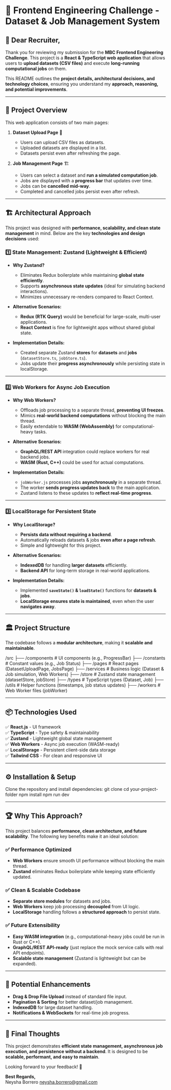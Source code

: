 # 📌 Frontend Engineering Challenge - Dataset & Job Management System

## 👋 Dear Recruiter,

Thank you for reviewing my submission for the **MBC Frontend Engineering Challenge**. This project is a **React & TypeScript web application** that allows users to **upload datasets (CSV files)** and execute **long-running computational jobs** on them.

This README outlines the **project details, architectural decisions, and technology choices**, ensuring you understand my **approach, reasoning, and potential improvements**.

---

## 🚀 Project Overview

This web application consists of two main pages:

1. **Dataset Upload Page** 📂  
   - Users can upload CSV files as datasets.
   - Uploaded datasets are displayed in a list.
   - Datasets persist even after refreshing the page.

2. **Job Management Page** 🏗  
   - Users can select a dataset and **run a simulated computation job**.
   - Jobs are displayed with a **progress bar** that updates over time.
   - Jobs can be **cancelled mid-way**.
   - Completed and cancelled jobs persist even after refresh.

---

## 🏗 Architectural Approach

This project was designed with **performance, scalability, and clean state management** in mind. Below are the key **technologies and design decisions** used:

### 1️⃣ State Management: Zustand (Lightweight & Efficient)
- **Why Zustand?**
  - Eliminates Redux boilerplate while maintaining **global state efficiently**.
  - Supports **asynchronous state updates** (ideal for simulating backend interactions).
  - Minimizes unnecessary re-renders compared to React Context.

- **Alternative Scenarios:**
  - **Redux (RTK Query)** would be beneficial for large-scale, multi-user applications.
  - **React Context** is fine for lightweight apps without shared global state.

- **Implementation Details:**
  - Created separate Zustand **stores** for **datasets** and **jobs** (`datasetStore.ts`, `jobStore.ts`).
  - Jobs update their **progress asynchronously** while persisting state in localStorage.

---

### 2️⃣ Web Workers for Async Job Execution
- **Why Web Workers?**
  - Offloads job processing to a separate thread, **preventing UI freezes**.
  - Mimics **real-world backend computations** without blocking the main thread.
  - Easily extendable to **WASM (WebAssembly)** for computational-heavy tasks.

- **Alternative Scenarios:**
  - **GraphQL/REST API** integration could replace workers for real backend jobs.
  - **WASM (Rust, C++)** could be used for actual computations.

- **Implementation Details:**
  - `jobWorker.js` processes jobs **asynchronously** in a separate thread.
  - The worker **sends progress updates back** to the main application.
  - Zustand listens to these updates to **reflect real-time progress**.

---

### 3️⃣ LocalStorage for Persistent State
- **Why LocalStorage?**
  - **Persists data without requiring a backend**.
  - Automatically reloads datasets & jobs **even after a page refresh**.
  - Simple and lightweight for this project.

- **Alternative Scenarios:**
  - **IndexedDB** for handling **larger datasets** efficiently.
  - **Backend API** for long-term storage in real-world applications.

- **Implementation Details:**
  - Implemented **`saveState()` & `loadState()`** functions for **datasets & jobs**.
  - **LocalStorage ensures state is maintained**, even when the user **navigates away**.

---

## 🏛 Project Structure

The codebase follows a **modular architecture**, making it **scalable and maintainable**.

/src
 ├── /components       # UI components (e.g., ProgressBar)
 ├── /constants        # Constant values (e.g., Job Status)
 ├── /pages            # React pages (DatasetUploadPage, JobsPage)
 ├── /services         # Business logic (Dataset & Job simulation, Web Workers)
 ├── /store            # Zustand state management (datasetStore, jobStore)
 ├── /types            # TypeScript types (Dataset, Job)
 ├── /utils            # Helper functions (timestamps, job status updates)
 ├── /workers          # Web Worker files (jobWorker)

---

## 📦 Technologies Used

✅ **React.js** - UI framework  
✅ **TypeScript** - Type safety & maintainability  
✅ **Zustand** - Lightweight global state management  
✅ **Web Workers** - Async job execution (WASM-ready)  
✅ **LocalStorage** - Persistent client-side data storage  
✅ **Tailwind CSS** - For clean and responsive UI  

---

## ⚙ Installation & Setup

Clone the repository and install dependencies:
git clone <your-repo-url>
cd your-project-folder
npm install
npm run dev

---

## 🏆 Why This Approach?

This project balances **performance, clean architecture, and future scalability**. The following key benefits make it an ideal solution:

### ✅ Performance Optimized
- **Web Workers** ensure smooth UI performance without blocking the main thread.
- **Zustand** eliminates Redux boilerplate while keeping state efficiently updated.

### ✅ Clean & Scalable Codebase
- **Separate store modules** for datasets and jobs.
- **Web Workers** keep job processing **decoupled** from UI logic.
- **LocalStorage** handling follows a **structured approach** to persist state.

### ✅ Future Extensibility
- **Easy WASM integration** (e.g., computational-heavy jobs could be run in Rust or C++).
- **GraphQL/REST API-ready** (just replace the mock service calls with real API endpoints).
- **Scalable state management** (Zustand is lightweight but can be expanded).

---

## 🎯 Potential Enhancements
- **Drag & Drop File Upload** instead of standard file input.
- **Pagination & Sorting** for better dataset/job management.
- **IndexedDB** for large dataset handling.
- **Notifications & WebSockets** for real-time job progress.

---

## 📝 Final Thoughts
This project demonstrates **efficient state management, asynchronous job execution, and persistence without a backend**. It is designed to be **scalable, performant, and easy to maintain**.

Looking forward to your feedback! 🚀

**Best Regards,**  
Neysha Borrero 
neysha.borrero@gmail.com


